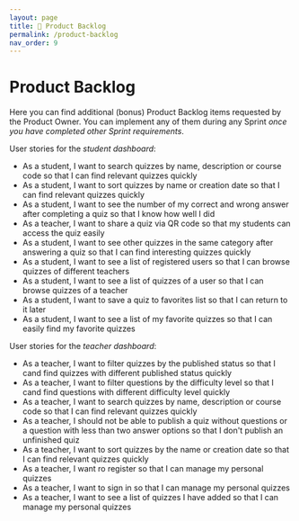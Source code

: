 ```yaml
---
layout: page
title: 📝 Product Backlog
permalink: /product-backlog
nav_order: 9
---
```


# Product Backlog

Here you can find additional (bonus) Product Backlog items requested by the Product Owner. You can implement any of them during any Sprint _once you have completed other Sprint requirements_.

User stories for the _student dashboard_:

- As a student, I want to search quizzes by name, description or course code so that I can find relevant quizzes quickly
- As a student, I want to sort quizzes by name or creation date so that I can find relevant quizzes quickly
- As a student, I want to see the number of my correct and wrong answer after completing a quiz so that I know how well I did
- As a teacher, I want to share a quiz via QR code so that my students can access the quiz easily
- As a student, I want to see other quizzes in the same category after answering a quiz so that I can find interesting quizzes quickly
- As a student, I want to see a list of registered users so that I can browse quizzes of different teachers
- As a student, I want to see a list of quizzes of a user so that I can browse quizzes of a teacher
- As a student, I want to save a quiz to favorites list so that I can return to it later
- As a student, I want to see a list of my favorite quizzes so that I can easily find my favorite quizzes

User stories for the _teacher dashboard_:

- As a teacher, I want to filter quizzes by the published status so that I cand find quizzes with different published status quickly
- As a teacher, I want to filter questions by the difficulty level so that I cand find questions with different difficulty level quickly
- As a teacher, I want to search quizzes by name, description or course code so that I can find relevant quizzes quickly
- As a teacher, I should not be able to publish a quiz without questions or a question with less than two answer options so that I don't publish an unfinished quiz
- As a teacher, I want to sort quizzes by the name or creation date so that I can find relevant quizzes quickly
- As a teacher, I want ro register so that I can manage my personal quizzes
- As a teacher, I want to sign in so that I can manage my personal quizzes
- As a teacher, I want to see a list of quizzes I have added so that I can manage my personal quizzes
